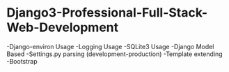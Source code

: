 # Django3-Professional-Full-Stack-Web-Development
-Django-environ Usage
-Logging Usage
-SQLite3 Usage
-Django Model Based
-Settings.py parsing (development-production)
-Template extending
-Bootstrap
